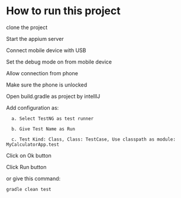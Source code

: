 # How to run this project


clone the project

Start the appium server

Connect mobile device with USB

Set the debug mode on from mobile device

Allow connection from phone

Make sure the phone is unlocked


Open build.gradle as project by intellIJ

Add configuration as:


      a. Select TestNG as test runner
   
      b. Give Test Name as Run
   
      c. Test Kind: Class, Class: TestCase, Use classpath as module: MyCalculatorApp.test
   
Click on Ok button

Click Run button

or give this command:
  
  
    gradle clean test 
